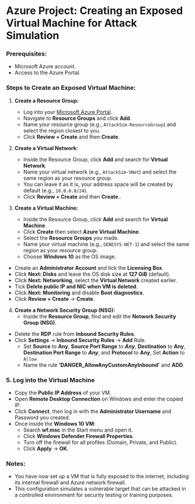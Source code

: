 # Azure Project: Creating an Exposed Virtual Machine for Attack Simulation

### Prerequisites:
- Microsoft Azure account.
- Access to the Azure Portal.

### Steps to Create an Exposed Virtual Machine:

1. **Create a Resource Group:**
   - Log into your [Microsoft Azure Portal](https://portal.azure.com/).
   - Navigate to **Resource Groups** and click **Add**.
   - Name your resource group (e.g., `AttackSim-ResourceGroup`) and select the region closest to you.
   - Click **Review + Create** and then **Create**.

2. **Create a Virtual Network:**
   - Inside the Resource Group, click **Add** and search for **Virtual Network**.
   - Name your virtual network (e.g., `AttackSim-VNet`) and select the same region as your resource group.
   - You can leave it as it is, your address space will be created by default (e.g., `10.0.0.0/24`).
   - Click **Review + Create** and then **Create**..

3. **Create a Virtual Machine:**
   - Inside the Resource Group, click **Add** and search for **Virtual Machine**.
   - Click **Create** then select **Azure Virtual Machine**.
   - Select the **Resource Groups** you made.
   - Name your virtual machine (e.g., `GENESYS-NET-1`) and select the same region as your resource group.
   - Choose **Windows 10** as the OS image.  
- Create an **Administrator Account** and tick the **Licensing Box**.  
- Click **Next: Disks** and leave the OS disk size at **127 GiB** (default). 
- Click **Next: Networking**, select the **Virtual Network** created earlier.  
- Tick **Delete public IP and NIC when VM is deleted**.  
- Click **Next: Monitoring** and disable **Boot diagnostics**.  
- Click **Review + Create** → **Create**. 

4. **Create a Network Security Group (NSG):**
   - Inside the **Resource Group**, find and edit the **Network Security Group (NSG)**.  
- Delete the **RDP** rule from **Inbound Security Rules**.  
- Click **Settings** → **Inbound Security Rules** → **Add** Rule. 
   - Set **Source** to **Any**, **Source Port Range** to ***Any***, **Destination** to **Any**, **Destination Port Range** to ***Any***, and **Protocol** to **Any**, Set **Action** to `Allow`
   - Name the rule **'DANGER_AllowAnyCustomAnyInbound'** and **ADD**.
     
### 5. Log into the Virtual Machine  
- Copy the **Public IP Address** of your VM.  
- Open **Remote Desktop Connection** on Windows and enter the copied IP.  
- Click **Connect**, then log in with the **Administrator Username** and Password you created.  
- Once inside the **Windows 10 VM**:  
  - Search **wf.msc** in the Start menu and open it.  
  - Click **Windows Defender Firewall Properties**.  
  - Turn off the firewall for all profiles (Domain, Private, and Public).  
  - Click **Apply** → **OK**. 

### Notes:
- You have now set up a VM that is fully exposed to the internet, including its internal firewall and Azure network firewall.
- This configuration simulates a vulnerable target that can be attacked in a controlled environment for security testing or training purposes.
